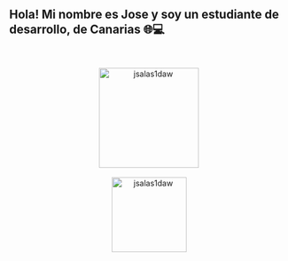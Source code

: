 <h2 align="left">Hola! Mi nombre es Jose y soy un estudiante de desarrollo, de Canarias 🌐💻</h2> <br>

<p align="center">
<a href="https://github.com/jsalas1daw">
  <img src="https://github-readme-stats.vercel.app/api?username=jsalas1daw&show_icons=true&locale=es&hide_title=false&layout=compact&card_width=320&langs_count=5&theme=algolia&hide_border=false" height="180em" alt="jsalas1daw" /> <br><br>
  <img src="https://github-readme-stats.vercel.app/api/top-langs?username=jsalas1daw&hide_title=false&hide_rank=false&show_icons=true&include_all_commits=true&count_private=true&disable_animations=false&theme=algolia&locale=es&hide_border=false" height="135em" alt="jsalas1daw" />
</a>
</p>
